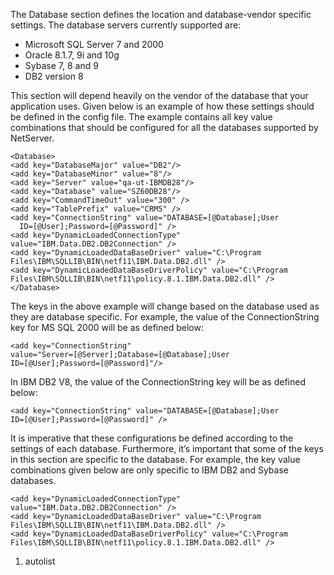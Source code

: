 <properties date="2016-05-11"
SortOrder="74"
/>

 

The Database section defines the location and database-vendor specific settings. The database servers currently supported are:

* Microsoft SQL Server 7 and 2000
* Oracle 8.1.7, 9i and 10g
* Sybase 7, 8 and 9
* DB2 version 8

 

This section will depend heavily on the vendor of the database that your application uses. Given below is an example of how these settings should be defined in the config file. The example contains all key value combinations that should be configured for all the databases supported by NetServer.

```
<Database>
<add key="DatabaseMajor" value="DB2"/>
<add key="DatabaseMinor" value="8"/>
<add key="Server" value="qa-ut-IBMDB28"/>
<add key="Database" value="SZ60DB28"/>
<add key="CommandTimeOut" value="300" />
<add key="TablePrefix" value="CRM5" />
<add key="ConnectionString" value="DATABASE=[@Database];User    
  ID=[@User];Password=[@Password]" />
<add key="DynamicLoadedConnectionType"
value="IBM.Data.DB2.DB2Connection" />
<add key="DynamicLoadedDataBaseDriver" value="C:\Program
Files\IBM\SQLLIB\BIN\netf11\IBM.Data.DB2.dll" />
<add key="DynamicLoadedDataBaseDriverPolicy" value="C:\Program
Files\IBM\SQLLIB\BIN\netf11\policy.8.1.IBM.Data.DB2.dll" />
</Database>
```

 

The keys in the above example will change based on the database used as they are database specific. For example, the value of the ConnectionString key for MS SQL 2000 will be as defined below:

```
<add key="ConnectionString"
value="Server=[@Server];Database=[@Database];User
ID=[@User];Password=[@Password]"/>
```

 

In IBM DB2 V8, the value of the ConnectionString key will be as defined below:

```
<add key="ConnectionString" value="DATABASE=[@Database];User
ID=[@User];Password=[@Password]" />
```

 

It is imperative that these configurations be defined according to the settings of each database. Furthermore, it’s important that some of the keys in this section are specific to the database. For example, the key value combinations given below are only specific to IBM DB2 and Sybase databases.

```
<add key="DynamicLoadedConnectionType"
value="IBM.Data.DB2.DB2Connection" />
<add key="DynamicLoadedDataBaseDriver" value="C:\Program
Files\IBM\SQLLIB\BIN\netf11\IBM.Data.DB2.dll" />
<add key="DynamicLoadedDataBaseDriverPolicy" value="C:\Program
Files\IBM\SQLLIB\BIN\netf11\policy.8.1.IBM.Data.DB2.dll" />
```

1. autolist
